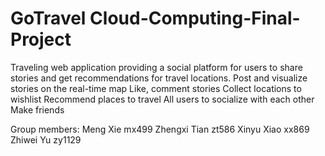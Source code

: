 # GoTravel Cloud-Computing-Final-Project
Traveling web application providing a social platform for users to share stories and get recommendations for travel locations. Post and visualize stories on the real-time map Like, comment stories Collect locations to wishlist Recommend places to travel All users to socialize with each other Make friends

Group members:
Meng Xie	mx499
Zhengxi Tian    zt586
Xinyu Xiao	xx869
Zhiwei Yu	zy1129
